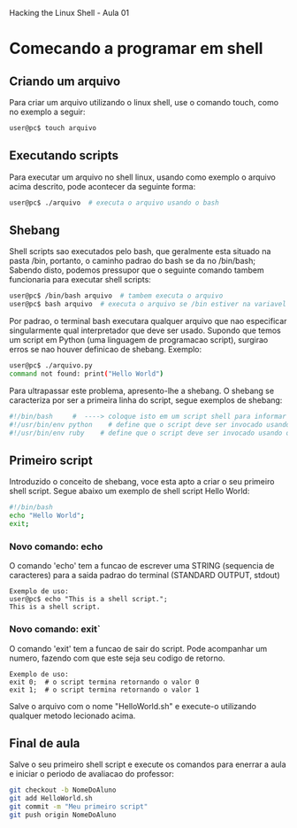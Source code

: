Hacking the Linux Shell - Aula 01

# Comecando a programar em shell

## Criando um arquivo
Para criar um arquivo utilizando o linux shell, use o comando touch, como no exemplo a seguir:
```bash
user@pc$ touch arquivo
```

## Executando scripts
Para executar um arquivo no shell linux, usando como exemplo o arquivo acima descrito, pode acontecer da seguinte forma:
```bash
user@pc$ ./arquivo  # executa o arquivo usando o bash
```

## Shebang
Shell scripts sao executados pelo bash, que geralmente esta situado na pasta /bin, portanto, o caminho padrao do bash se da no /bin/bash;
Sabendo disto, podemos pressupor que o seguinte comando tambem funcionaria para executar shell scripts:
```bash
user@pc$ /bin/bash arquivo  # tambem executa o arquivo
user@pc$ bash arquivo  # executa o arquivo se /bin estiver na variavel PATH do sistema
```

Por padrao, o terminal bash executara qualquer arquivo que nao especificar singularmente qual interpretador que deve ser usado.
Supondo que temos um script em Python (uma linguagem de programacao script), surgirao erros se nao houver definicao de shebang.
Exemplo:
```bash
user@pc$ ./arquivo.py
command not found: print("Hello World")
```

Para ultrapassar este problema, apresento-lhe a shebang. O shebang se caracteriza por ser a primeira linha do script, segue exemplos de shebang:
```bash
#!/bin/bash     #  ----> coloque isto em um script shell para informar ao sistema que ele deve invocar o bash para executar o script
#!/usr/bin/env python    # define que o script deve ser invocado usando o python, e nao o bash
#!/usr/bin/env ruby    # define que o script deve ser invocado usando o ruby, e nao o bash nem o python
```


## Primeiro script
Introduzido o conceito de shebang, voce esta apto a criar o seu primeiro shell script. Segue abaixo um exemplo de shell script Hello World:

```bash
#!/bin/bash
echo "Hello World";
exit;
```

### Novo comando: echo
O comando 'echo' tem a funcao de escrever uma STRING (sequencia de caracteres) para a saida padrao do terminal (STANDARD OUTPUT, stdout)

    Exemplo de uso:
    user@pc$ echo "This is a shell script.";
    This is a shell script.


### Novo comando: exit`
O comando 'exit' tem a funcao de sair do script. Pode acompanhar um numero, fazendo com que este seja seu codigo de retorno.

    Exemplo de uso:
    exit 0;  # o script termina retornando o valor 0
    exit 1;  # o script termina retornando o valor 1

Salve o arquivo com o nome "HelloWorld.sh" e execute-o utilizando qualquer metodo lecionado acima.

## Final de aula
Salve o seu primeiro shell script e execute os comandos para enerrar a aula e iniciar o periodo de avaliacao do professor:
```bash
git checkout -b NomeDoAluno
git add HelloWorld.sh
git commit -m "Meu primeiro script"
git push origin NomeDoAluno
```
